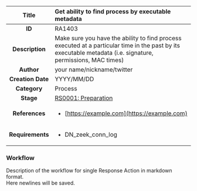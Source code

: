 | Title                       | Get ability to find process by executable metadata         |
|:---------------------------:|:--------------------|
| **ID**                      | RA1403            |
| **Description**             | Make sure you have the ability to find process executed at a particular time in the past by its executable metadata (i.e. signature, permissions, MAC times)   |
| **Author**                  | your name/nickname/twitter        |
| **Creation Date**           | YYYY/MM/DD |
| **Category**                | Process      |
| **Stage**                   |[RS0001: Preparation](../Response_Stages/RS0001.md)| 
| **References** |<ul><li>[https://example.com](https://example.com)</li></ul>|
| **Requirements** |<ul><li>DN_zeek_conn_log</li></ul>|

### Workflow

Description of the workflow for single Response Action in markdown format.  
Here newlines will be saved.
